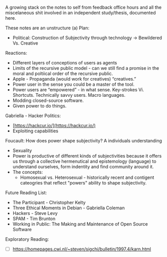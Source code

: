 
A growing stack on the notes to self from feedback office hours and all the miscelaneous shit involved in an independent study/thesis, documented here. 



These notes are an unstructure (a)
Plan:
-  Political:  Construction of Subjectivity through technology → Bewildered Vs. Creative

Reactions: 
-   Different layers of conceptions of users as agents
-   Limits of the recursive public model - can we still find a promise in the moral and poltiical order of the recursive public. 
-   Apple - Propaganda (would work for creatives) “creatives.” 
-   Power user in the sense you could be a master of the tool. 
-   Power users are “empowered” - in what sense. Key-strokes Vi. Shortcuts. Technically savvy users. Macro languages. 
-   Modding closed-source software. 
-   Given power to do things. 

Gabriella  - Hacker Politics:  
-   [https://hackcur.io/](https://hackcur.io/)
-   Exploiting capabilities

Foucault: How does power shape subjectivity? A individuals understanding

-   Sexuality 
-   Power is productive of different kinds of subjectivities because it offers us through a collective hermenutical and epistemology (language) to understand ourselves, form indentity and find community around it. 
- The concepts:
	- Homosexual vs. Heterosexual - historically recent and contigent cateogries that reflect "powers" ability to shape subjectivity.

Future Reading List: 
-   The Participant - Christopher Kelty
-   Three Ethical Moments in Debian - Gabriella Coleman
-   Hackers - Steve Levy 
-   SPAM - Tim Brunton
-   Working in Public: The Making and Maintenance of Open Source Software

Exploratory Reading: 
-  [ ] https://homepages.cwi.nl/~steven/sigchi/bulletin/1997.4/karn.html 